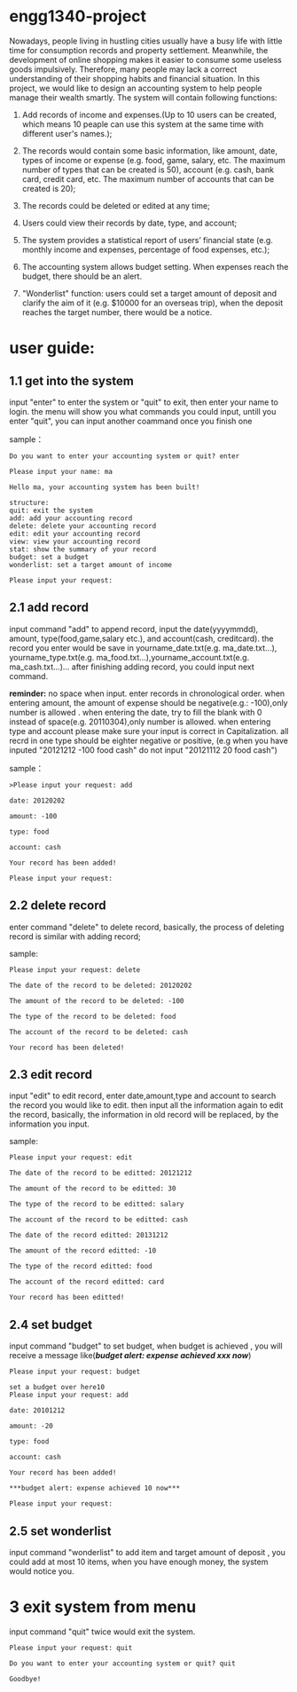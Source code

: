 # engg1340-project
Nowadays, people living in hustling cities usually have a busy life with little time for consumption records and property settlement. Meanwhile, the development of online shopping makes it easier to consume some useless goods impulsively. Therefore, many people may lack a correct understanding of their shopping habits and financial situation.
In this project, we would like to design an accounting system to help people manage their wealth smartly. The system will contain following functions:
1. Add records of income and expenses.(Up to 10 users can be created, which means 10 peaple can use this system at the same time with different user's names.);

2. The records would contain some basic information, like amount, date, types of income or expense (e.g. food, game, salary, etc. The maximum number of types that can be created is 50), account (e.g. cash, bank card, credit card, etc. The maximum number of accounts that can be created is 20);

3. The records could be deleted or edited at any time;

4. Users could view their records by date, type, and account;

5. The system provides a statistical report of users’ financial state (e.g. monthly income and expenses, percentage of food expenses, etc.);

6. The accounting system allows budget setting. When expenses reach the budget, there should be an alert.

7. "Wonderlist" function: users could set a target amount of deposit and clarify the aim of it (e.g. $10000 for an overseas trip), when the deposit reaches the target number, there would be a notice.

# user guide:

## 1.1 get into the system

input "enter" to enter the system or "quit" to exit, then enter your name to login.
the menu will show you what commands you could input, untill you enter "quit", you can input another coammand once you finish one  

sample：

```
Do you want to enter your accounting system or quit? enter  

Please input your name: ma

Hello ma, your accounting system has been built!

structure:
quit: exit the system
add: add your accounting record
delete: delete your accounting record
edit: edit your accounting record
view: view your accounting record
stat: show the summary of your record
budget: set a budget
wonderlist: set a target amount of income

Please input your request:  
```

## 2.1 add record

input command "add" to append record, input the date(yyyymmdd), amount, type(food,game,salary etc.), and account(cash, creditcard).
the record you enter would be save in yourname_date.txt(e.g. ma_date.txt...), yourname_type.txt(e.g. ma_food.txt...),yourname_account.txt(e.g. ma_cash.txt...)...
after finishing adding record, you could input next command.

**reminder:**
no space when input.
enter records in chronological order.
when entering amount, the amount of expense should be negative(e.g.: -100),only number is allowed .
when entering the date, try to fill the blank with 0 instead of space(e.g. 20110304),only number is allowed.
when entering type and account please make sure your input is correct in Capitalization.
all recrd in one type should be eighter negative or positive, (e.g when you have inputed  "20121212 -100 food  cash" do not input "20121112 20 food cash")


sample：

```
>Please input your request: add

date: 20120202 

amount: -100

type: food

account: cash

Your record has been added!

Please input your request: 
```
 
## 2.2 delete record

enter command "delete" to delete record, basically, the process of deleting record is similar with adding record;

sample:
```
Please input your request: delete

The date of the record to be deleted: 20120202

The amount of the record to be deleted: -100

The type of the record to be deleted: food

The account of the record to be deleted: cash

Your record has been deleted!
```

## 2.3 edit record

input "edit" to edit record, enter date,amount,type and account to search the record you would like to edit. then input all the information again to edit the record, basically, the information in old record will be replaced, by the information you input.

sample:
```
Please input your request: edit

The date of the record to be editted: 20121212

The amount of the record to be editted: 30

The type of the record to be editted: salary

The account of the record to be editted: cash

The date of the record editted: 20131212

The amount of the record editted: -10

The type of the record editted: food

The account of the record editted: card

Your record has been editted!

```

## 2.4 set budget
input command "budget" to set budget, when budget is achieved , you will receive a message like(***budget alert: expense achieved xxx now***)

```
Please input your request: budget

set a budget over here10
Please input your request: add

date: 20101212

amount: -20

type: food

account: cash

Your record has been added!

***budget alert: expense achieved 10 now***

Please input your request: 
```
## 2.5 set wonderlist
input command "wonderlist" to add item and target amount of deposit , you could add at most 10 items, when you have enough money, the system would notice you.


# 3 exit system from menu
input command "quit" twice would exit the system. 

```
Please input your request: quit

Do you want to enter your accounting system or quit? quit

Goodbye!
```
